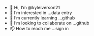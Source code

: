 - 👋 Hi, I’m @kyleiverson21
- 👀 I’m interested in ...data entry
- 🌱 I’m currently learning ...github
- 💞️ I’m looking to collaborate on ...github
- 📫 How to reach me ...sign in

<!---
kyleiverson21/kyleiverson21 is a ✨ special ✨ repository because its `README.md` (this file) appears on your GitHub profile.
You can click the Preview link to take a look at your changes.
--->
